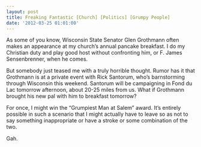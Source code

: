 ```yaml
---
layout: post
title: Freaking Fantastic [Church] [Politics] [Grumpy People]
date: '2012-03-25 01:01:00'
---
```



As some of you know, Wisconsin State Senator Glen Grothmann often makes an appearance at my church’s annual pancake breakfast. I do my Christian duty and play good host without confronting him, or F. James Sensenbrenner, when he comes.

But somebody just teased me with a truly horrible thought. Rumor has it that Grothmann is at a private event with Rick Santorum, who’s barnstorming through Wisconsin this weekend. Santorum will be campaigning in Fond du Lac tomorrow afternoon, about 20-25 miles from us. What if Grothmann brought his new pal with him to breakfast tomorrow?

For once, I might win the “Grumpiest Man at Salem” award. It’s entirely possible in such a scenario that I might actually have to leave so as not to say something inappropriate or have a stroke or some combination of the two.

Gah.


